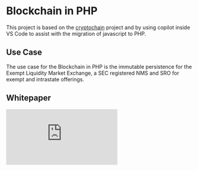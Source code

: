 # Blockchain in PHP
This project is based on the [cryptochain](https://github.com/pingleware/cryptochain) project and by using copilot inside VS Code to assist with the migration of javascript to PHP.

## Use Case
The use case for the Blockchain in PHP is the immutable persistence for the Exempt Liquidity Market Exchange, a SEC registered NMS and SRO for exempt and intrastate offerings.

## Whitepaper
![whitepaper](https://github.com/pingleware/blockchain-php/blob/main/whitepaper.pdf)
